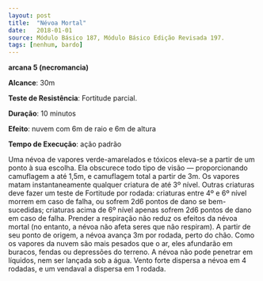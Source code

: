 ```yaml
---
layout: post
title:  "Névoa Mortal"
date:   2018-01-01
source: Módulo Básico 187, Módulo Básico Edição Revisada 197.
tags: [nenhum, bardo]
---
```


**arcana 5 (necromancia)**

**Alcance**: 30m

**Teste de Resistência**: Fortitude parcial.

**Duração**: 10 minutos

**Efeito**: nuvem com 6m de raio e 6m de altura

**Tempo de Execução**: ação padrão

Uma névoa de vapores verde-amarelados e tóxicos eleva-se a partir de um ponto à sua escolha. Ela obscurece todo tipo de visão — proporcionando camuflagem a até 1,5m, e camuflagem total a partir de 3m.
Os vapores matam instantaneamente qualquer criatura de até 3º nível. Outras criaturas deve fazer um teste de Fortitude por rodada: criaturas entre 4º e 6º nível morrem em caso de falha, ou sofrem 2d6 pontos de dano se bem-sucedidas; criaturas acima de 6º nível apenas sofrem 2d6 pontos de dano em caso de falha.
Prender a respiração não reduz os efeitos da névoa mortal (no entanto, a névoa não afeta seres que não respiram).
A partir de seu ponto de origem, a névoa avança 3m por rodada, perto do chão.
Como os vapores da nuvem são mais pesados que o ar, eles afundarão em buracos, fendas ou depressões do terreno. A névoa não pode penetrar em líquidos, nem ser lançada sob a água.
Vento forte dispersa a névoa em 4 rodadas, e um vendaval a dispersa em 1 rodada.
